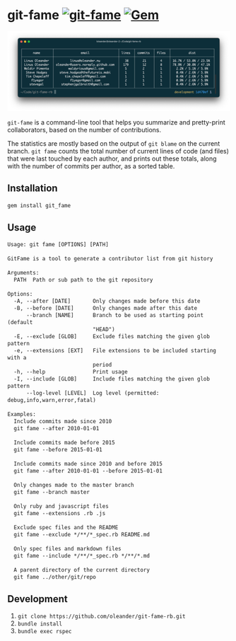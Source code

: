 # git-fame [![git-fame](https://github.com/oleander/git-fame-rb/actions/workflows/main.yml/badge.svg)](https://github.com/oleander/git-fame-rb/actions/workflows/main.yml) [![Gem](https://img.shields.io/gem/v/git_fame)](https://rubygems.org/gems/git_fame)

![git-fame](resources/example.png)

`git-fame` is a command-line tool that helps you summarize and pretty-print collaborators, based on the number of contributions.

The statistics are mostly based on the output of `git blame` on the current branch.
`git fame` counts the total number of current lines of code (and files) that were last touched by each author, and prints out these totals, along with the number of commits per author, as a sorted table.

## Installation

`gem install git_fame`

## Usage

``` shell
Usage: git fame [OPTIONS] [PATH]

GitFame is a tool to generate a contributor list from git history

Arguments:
  PATH  Path or sub path to the git repository

Options:
  -A, --after [DATE]       Only changes made before this date
  -B, --before [DATE]      Only changes made after this date
      --branch [NAME]      Branch to be used as starting point (default
                           "HEAD")
  -E, --exclude [GLOB]     Exclude files matching the given glob pattern
  -e, --extensions [EXT]   File extensions to be included starting with a
                           period
  -h, --help               Print usage
  -I, --include [GLOB]     Include files matching the given glob pattern
      --log-level [LEVEL]  Log level (permitted: debug,info,warn,error,fatal)

Examples:
  Include commits made since 2010
  git fame --after 2010-01-01

  Include commits made before 2015
  git fame --before 2015-01-01

  Include commits made since 2010 and before 2015
  git fame --after 2010-01-01 --before 2015-01-01

  Only changes made to the master branch
  git fame --branch master

  Only ruby and javascript files
  git fame --extensions .rb .js

  Exclude spec files and the README
  git fame --exclude */**/*_spec.rb README.md

  Only spec files and markdown files
  git fame --include */**/*_spec.rb */**/*.md

  A parent directory of the current directory
  git fame ../other/git/repo
```

## Development

1. `git clone https://github.com/oleander/git-fame-rb.git`
2. `bundle install`
3. `bundle exec rspec`
